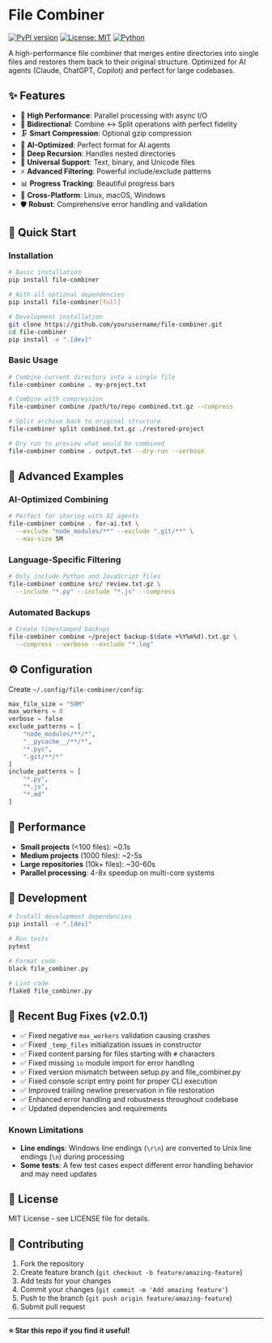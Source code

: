 # File Combiner

[![PyPI version](https://badge.fury.io/py/file-combiner.svg)](https://badge.fury.io/py/file-combiner)
[![License: MIT](https://img.shields.io/badge/License-MIT-yellow.svg)](https://opensource.org/licenses/MIT)
[![Python](https://img.shields.io/badge/python-3.8+-blue.svg)](https://www.python.org/downloads/)

A high-performance file combiner that merges entire directories into single files and restores them back to their original structure. Optimized for AI agents (Claude, ChatGPT, Copilot) and perfect for large codebases.

## ✨ Features

- 🚀 **High Performance**: Parallel processing with async I/O
- 🔄 **Bidirectional**: Combine ↔ Split operations with perfect fidelity
- 🗜️ **Smart Compression**: Optional gzip compression
- 🤖 **AI-Optimized**: Perfect format for AI agents
- 📁 **Deep Recursion**: Handles nested directories
- 🔧 **Universal Support**: Text, binary, and Unicode files
- ⚡ **Advanced Filtering**: Powerful include/exclude patterns
- 📊 **Progress Tracking**: Beautiful progress bars
- 🎯 **Cross-Platform**: Linux, macOS, Windows
- 🛡️ **Robust**: Comprehensive error handling and validation

## 🚀 Quick Start

### Installation

```bash
# Basic installation
pip install file-combiner

# With all optional dependencies
pip install file-combiner[full]

# Development installation
git clone https://github.com/yourusername/file-combiner.git
cd file-combiner
pip install -e ".[dev]"
```

### Basic Usage

```bash
# Combine current directory into a single file
file-combiner combine . my-project.txt

# Combine with compression
file-combiner combine /path/to/repo combined.txt.gz --compress

# Split archive back to original structure
file-combiner split combined.txt.gz ./restored-project

# Dry run to preview what would be combined
file-combiner combine . output.txt --dry-run --verbose
```

## 📖 Advanced Examples

### AI-Optimized Combining

```bash
# Perfect for sharing with AI agents
file-combiner combine . for-ai.txt \
  --exclude "node_modules/**" --exclude ".git/**" \
  --max-size 5M
```

### Language-Specific Filtering

```bash
# Only include Python and JavaScript files
file-combiner combine src/ review.txt.gz \
  --include "*.py" --include "*.js" --compress
```

### Automated Backups

```bash
# Create timestamped backups
file-combiner combine ~/project backup-$(date +%Y%m%d).txt.gz \
  --compress --verbose --exclude "*.log"
```

## ⚙️ Configuration

Create `~/.config/file-combiner/config`:

```python
max_file_size = "50M"
max_workers = 8
verbose = false
exclude_patterns = [
    "node_modules/**/*",
    "__pycache__/**/*",
    "*.pyc",
    ".git/**/*"
]
include_patterns = [
    "*.py",
    "*.js",
    "*.md"
]
```

## 🚀 Performance

- **Small projects** (<100 files): ~0.1s
- **Medium projects** (1000 files): ~2-5s
- **Large repositories** (10k+ files): ~30-60s
- **Parallel processing**: 4-8x speedup on multi-core systems

## 🧪 Development

```bash
# Install development dependencies
pip install -e ".[dev]"

# Run tests
pytest

# Format code
black file_combiner.py

# Lint code
flake8 file_combiner.py
```

## 🐛 Recent Bug Fixes (v2.0.1)

- ✅ Fixed negative `max_workers` validation causing crashes
- ✅ Fixed `_temp_files` initialization issues in constructor
- ✅ Fixed content parsing for files starting with `#` characters
- ✅ Fixed missing `io` module import for error handling
- ✅ Fixed version mismatch between setup.py and file_combiner.py
- ✅ Fixed console script entry point for proper CLI execution
- ✅ Improved trailing newline preservation in file restoration
- ✅ Enhanced error handling and robustness throughout codebase
- ✅ Updated dependencies and requirements

### Known Limitations

- **Line endings**: Windows line endings (`\r\n`) are converted to Unix line endings (`\n`) during processing
- **Some tests**: A few test cases expect different error handling behavior and may need updates

## 📄 License

MIT License - see LICENSE file for details.

## 🤝 Contributing

1. Fork the repository
2. Create feature branch (`git checkout -b feature/amazing-feature`)
3. Add tests for your changes
4. Commit your changes (`git commit -m 'Add amazing feature'`)
5. Push to the branch (`git push origin feature/amazing-feature`)
6. Submit pull request

---

**⭐ Star this repo if you find it useful!**